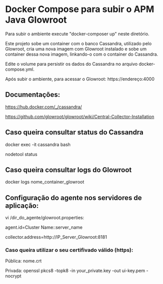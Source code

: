 # Docker Compose para subir o APM Java Glowroot

Para subir o ambiente execute "docker-composer up" neste diretório.

Este projeto sobe um container com o banco Cassandra, utilizado pelo Glowroot, cria uma nova imagem com Glowroot instalado e sobe um container dessa nova imagem, linkando-o com o container do Cassandra.

Edite o volume para persistir os dados do Cassandra no arquivo docker-compose.yml.

Após subir o ambiente, para acessar o Glowroot: https://endereço:4000

## Documentações:

https://hub.docker.com/_/cassandra/

https://github.com/glowroot/glowroot/wiki/Central-Collector-Installation

## Caso queira consultar status do Cassandra

docker exec -it cassandra bash

nodetool status

## Caso queira consultar logs do Glowroot

docker logs nome_container_glowroot

## Configuração do agente nos servidores de aplicação:

vi /dir_do_agente/glowroot.properties:

agent.id=Cluster Name::server_name

collector.address=http://IP_Server_Glowroot:8181

### Caso queira utilizar o seu certifivado válido (https):
Pública: nome.crt

Privada: openssl pkcs8 -topk8 -in your_private.key -out ui-key.pem -nocrypt

